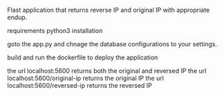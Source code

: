 Flast application that returns reverse IP and original IP with appropriate endup.

requirements
python3 installation

goto the app.py and chnage the database configurations to your settings.

build and run the dockerfile to deploy the application

the url localhost:5600 returns both the original and reversed IP
the url localhost:5600/original-ip returns the original IP
the url localhost:5600/reversed-ip returns the reversed IP
